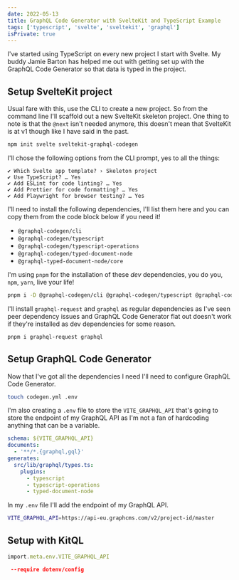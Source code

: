 ```yaml
---
date: 2022-05-13
title: GraphQL Code Generator with SvelteKit and TypeScript Example
tags: ['typescript', 'svelte', 'sveltekit', 'graphql']
isPrivate: true
---
```


I've started using TypeScript on every new project I start with
Svelte. My buddy Jamie Barton has helped me out with getting set up
with the GraphQL Code Generator so that data is typed in the project.

## Setup SvelteKit project

Usual fare with this, use the CLI to create a new project. So from the
command line I'll scaffold out a new SvelteKit skeleton project. One
thing to note is that the `@next` isn't needed anymore, this doesn't
mean that SvelteKit is at v1 though like I have said in the past.

```bash
npm init svelte sveltekit-graphql-codegen
```

I'll chose the following options from the CLI prompt, yes to all the
things:

```text
✔ Which Svelte app template? › Skeleton project
✔ Use TypeScript? … Yes
✔ Add ESLint for code linting? … Yes
✔ Add Prettier for code formatting? … Yes
✔ Add Playwright for browser testing? … Yes
```

I'll need to install the following dependencies, I'll list them here
and you can copy them from the code block below if you need it!

- `@graphql-codegen/cli`
- `@graphql-codegen/typescript`
- `@graphql-codegen/typescript-operations`
- `@graphql-codegen/typed-document-node`
- `@graphql-typed-document-node/core`

I'm using `pnpm` for the installation of these _dev_ dependencies, you
do you, `npm`, `yarn`, live your life!

```bash
pnpm i -D @graphql-codegen/cli @graphql-codegen/typescript @graphql-codegen/typescript-operations @graphql-codegen/typed-document-node @graphql-typed-document-node/core
```

I'll install `graphql-request` and `graphql` as regular dependencies
as I've seen peer dependency issues and GraphQL Code Generator flat
out doesn't work if they're installed as dev dependencies for some
reason.

```bash
pnpm i graphql-request graphql
```

## Setup GraphQL Code Generator

Now that I've got all the dependencies I need I'll need to configure
GraphQL Code Generator.

```bash
touch codegen.yml .env
```

I'm also creating a `.env` file to store the `VITE_GRAPHQL_API` that's
going to store the endpoint of my GraphQL API as I'm not a fan of
hardcoding anything that can be a variable.

```yaml
schema: ${VITE_GRAPHQL_API}
documents:
  - '**/*.{graphql,gql}'
generates:
  src/lib/graphql/types.ts:
    plugins:
      - typescript
      - typescript-operations
      - typed-document-node
```

In my `.env` file I'll add the endpoint of my GraphQL API.

```bash
VITE_GRAPHQL_API=https://api-eu.graphcms.com/v2/project-id/master
```

## Setup with KitQL

```ts
import.meta.env.VITE_GRAPHQL_API
```

```json
 --require dotenv/config
```
